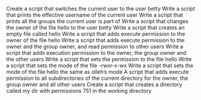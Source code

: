 Create a script that switches the current user to the user betty
Write a script that prints the effective username of the current user
Write a script that prints all the groups the current user is part of
Write a script that changes the owner of the file hello to the user betty
Write a script that creates an empty file called hello
Write a script that adds execute permission to the owner of the file hello
Write a script that adds execute permission to the owner and the group owner, and read permission to other users
Write a script that adds execution permission to the owner, the group owner and the other users
Write a script that sets the permission to the file hello
Write a script that sets the mode of the file -rwxr-x-wx
Write a script that sets the mode of the file hello the same as olleh’s mode
A script that adds execute permission to all subdirectories of the current directory for the owner, the group owner and all other users
Create a script that creates a directory called my dir with permissions 751 in the working directory

